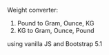 Weight converter:

1. Pound to Gram, Ounce, KG
2. KG to Gram, Ounce, Pound

using vanilla JS and Bootstrap 5.1
